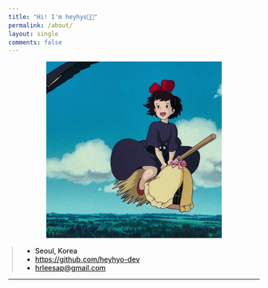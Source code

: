 ```yaml
---
title: "Hi! I'm heyhyo👋🏻"
permalink: /about/
layout: single
comments: false
---
```



<div align="center">

<img src="/assets/images/Kiki.jpeg" alt="about_meee" width="70%" min-width="700px" itemprop="image">

</div>

<!-- <div align="center">
  📍 Seoul, Korea <br>
  👩🏻‍💻 <a href="https://github.com/heyhyo-dev">https://github.com/heyhyo-dev</a> <br>
  ✉️ <a href="mailto:hrleesap@gmail.com">hrleesap@gmail.com</a> <br>
</div> -->

<div style="border-left: 2px solid rgba(199, 198, 198, 0.7); margin: 0.5em 0 0 0.5em; padding-left: 1.5em; font-weight: 500;">
    <ul class="author__urls social-icons">
        <li itemprop="homeLocation" itemscope itemtype="https://schema.org/Place">
          <i class="fas fa-fw fa-map-marker-alt" aria-hidden="true"></i> <span itemprop="name">  Seoul, Korea</span>
        </li>
        <li>
          <a href="https://github.com/heyhyo-dev" itemprop="sameAs" rel="nofollow noopener noreferrer">
            <i class="fab fa-fw fa-github" aria-hidden="true"></i><span class="label">  https://github.com/heyhyo-dev</span>
          </a>
        </li>
        <li>
          <a href="mailto:hrleesap@gmail.com">
            <meta itemprop="email" content="hrleesap@gmail.com" />
            <i class="fas fa-fw fa-envelope-square" aria-hidden="true"></i><span class="label">  hrleesap@gmail.com</span>
          </a>
        </li>
        <!-- <li>
          <a href="https://www.instagram.com/choiiis.dev/" itemprop="sameAs" rel="nofollow noopener noreferrer">
            <i class="fab fa-fw fa-instagram" aria-hidden="true"></i><span class="label">  https://www.instagram.com/choiiis.dev/</span>
          </a>
        </li> -->
    </ul>
  </div>
  
---










